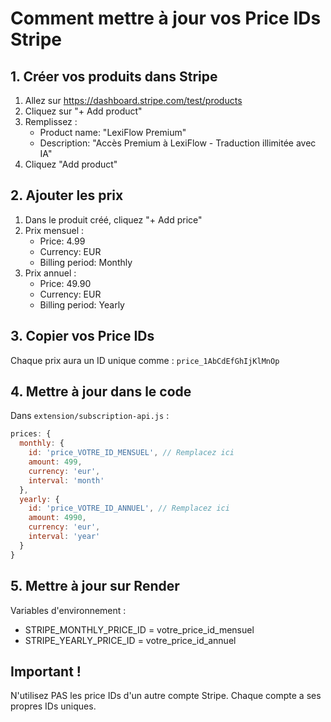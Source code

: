 # Comment mettre à jour vos Price IDs Stripe

## 1. Créer vos produits dans Stripe

1. Allez sur https://dashboard.stripe.com/test/products
2. Cliquez sur "+ Add product"
3. Remplissez :
   - Product name: "LexiFlow Premium"
   - Description: "Accès Premium à LexiFlow - Traduction illimitée avec IA"
4. Cliquez "Add product"

## 2. Ajouter les prix

1. Dans le produit créé, cliquez "+ Add price"
2. Prix mensuel :
   - Price: 4.99
   - Currency: EUR
   - Billing period: Monthly
3. Prix annuel :
   - Price: 49.90
   - Currency: EUR  
   - Billing period: Yearly

## 3. Copier vos Price IDs

Chaque prix aura un ID unique comme : `price_1AbCdEfGhIjKlMnOp`

## 4. Mettre à jour dans le code

Dans `extension/subscription-api.js` :
```javascript
prices: {
  monthly: {
    id: 'price_VOTRE_ID_MENSUEL', // Remplacez ici
    amount: 499,
    currency: 'eur',
    interval: 'month'
  },
  yearly: {
    id: 'price_VOTRE_ID_ANNUEL', // Remplacez ici
    amount: 4990,
    currency: 'eur',
    interval: 'year'
  }
}
```

## 5. Mettre à jour sur Render

Variables d'environnement :
- STRIPE_MONTHLY_PRICE_ID = votre_price_id_mensuel
- STRIPE_YEARLY_PRICE_ID = votre_price_id_annuel

## Important !

N'utilisez PAS les price IDs d'un autre compte Stripe. Chaque compte a ses propres IDs uniques.